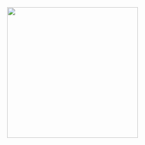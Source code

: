 <div id="header" align="center">
  <img src="https://ipfs.io/ipfs/bafybeiezjr5nbs2lbzvp2tv6xojguzruckqigqyojljz46dot3bpu5jiyy/718.gif" width="300"/>
</div>

